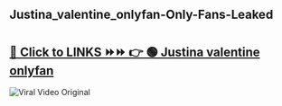 
 ## Justina_valentine_onlyfan-Only-Fans-Leaked

# <h2><a href="https://clipsfans.com/Justina_valentine_onlyfan&ref=git">🔗 Click to LINKS ⏩⏩ 👉 🟢 Justina valentine onlyfan </a></h2>

<a href="https://clipsfans.com/Justina_valentine_onlyfan&ref=git" rel="nofollow" data-target="animated-image.originalLink"><img src="https://i.ibb.co.com/xMMVF88/686577567.gif" alt="Viral Video Original" style="max-width: 100%; display: inline-block;" data-target="animated-image.originalImage"></a>
